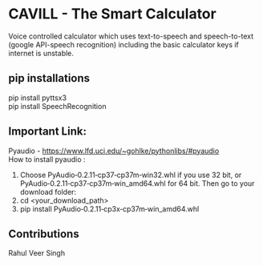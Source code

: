 # CAVILL - The Smart Calculator
Voice controlled calculator which uses text-to-speech and speech-to-text (google API-speech recognition) including the basic calculator keys if internet is unstable. 

## pip installations
pip install pyttsx3 \
pip install SpeechRecognition

## Important Link:
Pyaudio - https://www.lfd.uci.edu/~gohlke/pythonlibs/#pyaudio  \
How to install pyaudio : 
1. Choose PyAudio‑0.2.11‑cp37‑cp37m‑win32.whl if you use 32 bit, or PyAudio‑0.2.11‑cp37‑cp37m‑win_amd64.whl for 64 bit. Then go to your download folder: 
2. cd <your_download_path> 
3. pip install PyAudio‑0.2.11‑cp3x‑cp37m‑win_amd64.whl

## Contributions
Rahul Veer Singh
